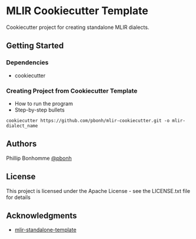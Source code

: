 # MLIR Cookiecutter Template

Cookiecutter project for creating standalone MLIR dialects.

## Getting Started

### Dependencies

* cookiecutter

### Creating Project from Cookiecutter Template

* How to run the program
* Step-by-step bullets
```
cookiecutter https://github.com/pbonh/mlir-cookiecutter.git -o mlir-dialect_name
```

## Authors

Phillip Bonhomme [@pbonh](https://github.com/pbonh)

## License

This project is licensed under the Apache License - see the LICENSE.txt file for details

## Acknowledgments

* [mlir-standalone-template](https://github.com/jmgorius/mlir-standalone-template)
